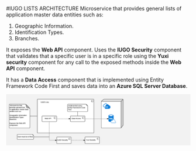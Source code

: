 #IUGO LISTS ARCHITECTURE
Microservice that provides general lists of application master data entities such as: 

1. Geographic Information.
2. Identification Types.
3. Branches.

It exposes the **Web API** component.
Uses the **IUGO Security** component that validates that a specific user is in a specific role using the **Yuxi security** component for any call to the exposed methods inside the **Web API** component.

It has a **Data Access** component that is implemented using Entity Framework Code First and saves data into an **Azure SQL Server Database**.

![list architecture][list-architecture]


[list-architecture]: ./assets/list-architecture.png "list architecture"
